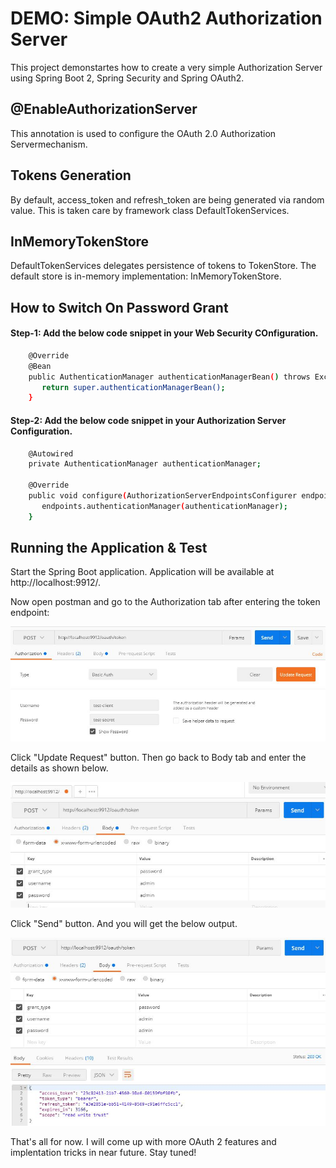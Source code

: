 # DEMO: Simple OAuth2 Authorization Server 
This project demonstartes how to create a very simple Authorization Server using Spring Boot 2, Spring Security and Spring OAuth2.

## @EnableAuthorizationServer
This annotation is used to configure the OAuth 2.0 Authorization Servermechanism.

## Tokens Generation
By default, access_token and refresh_token are being generated via random value. This is taken care by framework class DefaultTokenServices.

## InMemoryTokenStore
DefaultTokenServices delegates persistence of tokens to TokenStore. The default store is in-memory implementation: InMemoryTokenStore.

## How to Switch On Password Grant

#### Step-1: Add the below code snippet in your Web Security COnfiguration.

```bash
    @Override
    @Bean
    public AuthenticationManager authenticationManagerBean() throws Exception {
       return super.authenticationManagerBean();
    }
```
#### Step-2: Add the below code snippet in your Authorization Server Configuration.

```bash
	@Autowired
	private AuthenticationManager authenticationManager;
	
	@Override
	public void configure(AuthorizationServerEndpointsConfigurer endpoints) {
	   endpoints.authenticationManager(authenticationManager);
	}
```
## Running the Application & Test

Start the Spring Boot application. Application will be available at http://localhost:9912/.

Now open postman and go to the Authorization tab after entering the token endpoint:

![Output](https://github.com/codelovin-projects/simple-oauth2-server/blob/master/src/main/resources/static/auth-postman-authorization.JPG)

Click "Update Request" button. Then go back to Body tab and enter the details as shown below.

![Output](https://github.com/codelovin-projects/simple-oauth2-server/blob/master/src/main/resources/static/auth-postman-body.JPG)

Click "Send" button. And you will get the below output.

![Output](https://github.com/codelovin-projects/simple-oauth2-server/blob/master/src/main/resources/static/auth-postman-output.JPG)

That's all for now. I will come up with more OAuth 2 features and implentation tricks in near future. Stay tuned!
